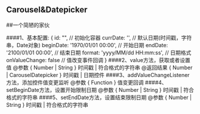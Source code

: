 ## Carousel&Datepicker
##一个简陋的家伙

####1、基本配置:
        {
            id: "",                               // 初始化容器
            currDate: '',                         // 默认日期(时间戳，字符串，Date对象)
            beginDate: '1970/01/01 00:00',        // 开始日期
            endDate: '2100/01/01 00:00',          // 结束日期
            format: 'yyyy/MM/dd HH:mm:ss',        // 日期格式
            onValueChange: false                  // 值改变事件回调
        }
####2、value方法，获取或者设置值
        @参数 { Number | String } 时间戳 | 符合格式的字符串
        @返回结果 { Number | CarouselDatepicker } 时间戳 | 日期控件
####3、addValueChangeListener方法，添加控件值变更监听
        @参数 { Function } 值变更回调
####4、setBeginDate方法，设置开始限制日期
        @参数 { Number | String } 时间戳 | 符合格式的字符串
####5、setEndDate方法，设置结束限制日期
        @参数 { Number | String } 时间戳 | 符合格式的字符串